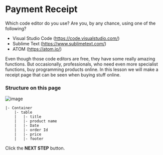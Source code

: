 # Payment Receipt

Which code editor do you use? Are you, by any chance, using one of the following?  

* Visual Studio Code (https://code.visualstudio.com/)
* Sublime Text (https://www.sublimetext.com/)
* ATOM (https://atom.io/)

Even though those code editors are free, they have some really amazing functions. But occasionally, professionals, who need even more specialist functions, buy programming products online. In this lesson we will make a receipt page that can be seen when buying stuff online. 



### Structure on this page

![image](https://res.cloudinary.com/dyiqg9qhi/image/upload/v1532609841/wire/img-wire-04.jpg)

```
|- Container
    |- table
    |   |- title
    |   |- product name
    |   |- Date
    |   |- order Id
    |   |- price
    |   |- footer
```



Click the **NEXT STEP** button.